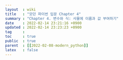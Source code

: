 ```yaml
---
layout  : wiki
title   : "모던 파이썬 입문 Chapter 4"
summary : "Chapter 4. 변수와 식: 사물에 이름과 값 부여하기"
date    : 2022-02-14 23:21:16 +0900
updated : 2022-02-14 23:23:23 +0900
tag     : 
toc     : true
public  : true
parent  : [[2022-02-08-modern_python]]
latex   : false
---
```


# 

